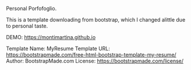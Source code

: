 Personal Porfofoglio.

This is a template downloading from bootstrap, which I changed alittle due to personal taste.

DEMO: https://montimartina.github.io


Template Name: MyResume
Template URL: https://bootstrapmade.com/free-html-bootstrap-template-my-resume/
Author: BootstrapMade.com
License: https://bootstrapmade.com/license/
